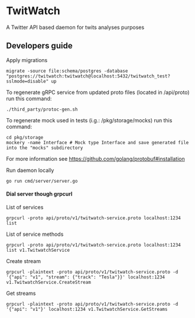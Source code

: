 # TwitWatch
A Twitter API based daemon for twits analyses purposes

## Developers guide

Apply migrations
```shell
migrate -source file:schema/postgres -database "postgres://twitwatch:twitwatch@localhost:5432/twitwatch_test?sslmode=disable" up
```

To regenerate gRPC service from updated proto files (located in /api/proto) run this command:
```shell
./third_party/protoc-gen.sh
```

To regenerate mock used in tests (i.g.: /pkg/storage/mocks) run this command:
```shell
cd pkg/storage
mockery -name Interface # Mock type Interface and save generated file into the "mocks" subdirectory
```

For more information see https://github.com/golang/protobuf#installation

Run daemon locally
```shell
go run cmd/server/server.go
```

#### Dial server though grpcurl
List of services
```shell
grpcurl -proto api/proto/v1/twitwatch-service.proto localhost:1234 list
```

List of service methods
```shell
grpcurl -proto api/proto/v1/twitwatch-service.proto localhost:1234 list v1.TwitwatchService
```

Create stream
```shell
grpcurl -plaintext -proto api/proto/v1/twitwatch-service.proto -d '{"api": "v1", "stream": {"track": "Tesla"}}' localhost:1234 v1.TwitwatchService.CreateStream
```

Get streams
```shell
grpcurl -plaintext -proto api/proto/v1/twitwatch-service.proto -d '{"api": "v1"}' localhost:1234 v1.TwitwatchService.GetStreams
```
